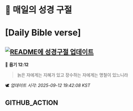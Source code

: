 # 🙏 매일의 성경 구절
# [Daily Bible verse]
## [![README에 성경구절 업데이트](https://github.com/DONGSUKA/first_test/actions/workflows/update-readme-bible.yml/badge.svg)](https://github.com/DONGSUKA/first_test/actions/workflows/update-readme-bible.yml)
<!-- START_BIBLE_VERSE -->
📖 **욥기 12:12**
> 늙은 자에게는 지혜가 있고 장수하는 자에게는 명철이 있느니라

🕊️ _업데이트 시각: 2025-09-12 19:42:08 KST_
  <!-- END_BIBLE_VERSE -->
## GITHUB_ACTION
